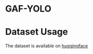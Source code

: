 # GAF-YOLO
# Dataset Usage
The dataset is available on [huggingface](https://huggingface.co/datasets/superdoger/Greenhouse)
